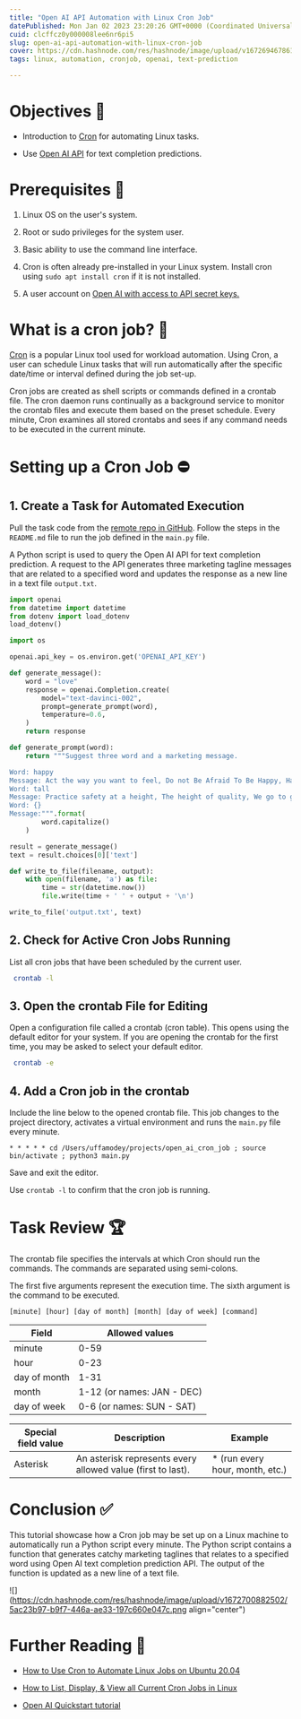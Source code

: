 ```yaml
---
title: "Open AI API Automation with Linux Cron Job"
datePublished: Mon Jan 02 2023 23:20:26 GMT+0000 (Coordinated Universal Time)
cuid: clcffcz0y000008lee6nr6pi5
slug: open-ai-api-automation-with-linux-cron-job
cover: https://cdn.hashnode.com/res/hashnode/image/upload/v1672694678610/69161cd8-a2f2-4ea0-8af0-0f8089bd120b.jpeg
tags: linux, automation, cronjob, openai, text-prediction

---
```


# Objectives 🚀

* Introduction to [Cron](https://crontab.guru/) for automating Linux tasks.
    
* Use [Open AI API](https://beta.openai.com/docs/api-reference/completions/create) for text completion predictions.
    

# Prerequisites 🎢

1. Linux OS on the user's system.
    
2. Root or sudo privileges for the system user.
    
3. Basic ability to use the command line interface.
    
4. Cron is often already pre-installed in your Linux system. Install cron using `sudo apt install cron` if it is not installed.
    
5. A user account on [Open AI with access to API secret keys.](https://beta.openai.com/account/api-keys)
    

# What is a cron job? 🚧

[Cron](https://en.wikipedia.org/wiki/Cron) is a popular Linux tool used for workload automation. Using Cron, a user can schedule Linux tasks that will run automatically after the specific date/time or interval defined during the job set-up.

Cron jobs are created as shell scripts or commands defined in a crontab file. The cron daemon runs continually as a background service to monitor the crontab files and execute them based on the preset schedule. Every minute, Cron examines all stored crontabs and sees if any command needs to be executed in the current minute.

# Setting up a Cron Job ⛔

## 1\. Create a Task for Automated Execution

Pull the task code from the [remote repo in GitHub](https://github.com/UffaModey/open_ai_cron_job). Follow the steps in the `README.md` file to run the job defined in the `main.py` file.

A Python script is used to query the Open AI API for text completion prediction. A request to the API generates three marketing tagline messages that are related to a specified word and updates the response as a new line in a text file `output.txt`.

```python
import openai
from datetime import datetime
from dotenv import load_dotenv
load_dotenv()

import os

openai.api_key = os.environ.get('OPENAI_API_KEY')

def generate_message():
    word = "love"
    response = openai.Completion.create(
        model="text-davinci-002",
        prompt=generate_prompt(word),
        temperature=0.6,
    )
    return response

def generate_prompt(word):
    return """Suggest three word and a marketing message.

Word: happy
Message: Act the way you want to feel, Do not Be Afraid To Be Happy, Happiness Goes Where Happiness Is
Word: tall
Message: Practice safety at a height, The height of quality, We go to great heights for you
Word: {}
Message:""".format(
        word.capitalize()
    )

result = generate_message()
text = result.choices[0]['text']

def write_to_file(filename, output):
    with open(filename, 'a') as file:
        time = str(datetime.now())
        file.write(time + ' ' + output + '\n')

write_to_file('output.txt', text)
```

## 2\. Check for **Active Cron Jobs Running**

List all cron jobs that have been scheduled by the current user.

```bash
 crontab -l
```

## 3\. Open the crontab File for Editing

Open a configuration file called a crontab (cron table). This opens using the default editor for your system. If you are opening the crontab for the first time, you may be asked to select your default editor.

```bash
 crontab -e
```

## 4\. Add a Cron job in the crontab

Include the line below to the opened crontab file. This job changes to the project directory, activates a virtual environment and runs the `main.py` file every minute.

```plaintext
* * * * * cd /Users/uffamodey/projects/open_ai_cron_job ; source bin/activate ; python3 main.py
```

Save and exit the editor.

Use `crontab -l` to confirm that the cron job is running.

# Task Review 🏆

The crontab file specifies the intervals at which Cron should run the commands. The commands are separated using semi-colons.

The first five arguments represent the execution time. The sixth argument is the command to be executed.

```plaintext
[minute] [hour] [day of month] [month] [day of week] [command]
```

| **Field** | **Allowed values** |
| --- | --- |
| minute | 0-59 |
| hour | 0-23 |
| day of month | 1-31 |
| month | 1-12 (or names: JAN - DEC) |
| day of week | 0-6 (or names: SUN - SAT) |

| **Special field value** | **Description** | **Example** |
| --- | --- | --- |
| Asterisk | An asterisk represents every allowed value (first to last). | \* (run every hour, month, etc.) |

# Conclusion ✅

This tutorial showcase how a Cron job may be set up on a Linux machine to automatically run a Python script every minute. The Python script contains a function that generates catchy marketing taglines that relates to a specified word using Open AI text completion prediction API. The output of the function is updated as a new line of a text file.

![](https://cdn.hashnode.com/res/hashnode/image/upload/v1672700882502/5ac23b97-b9f7-446a-ae33-197c660e047c.png align="center")

# Further Reading 📙

* [How to Use Cron to Automate Linux Jobs on Ubuntu 20.04](https://www.cherryservers.com/blog/how-to-use-cron-to-automate-linux-jobs-on-ubuntu-20-04#:~:text=in%20Linux%20community.-,What%20is%20Cron%3F,on%20a%20pre%2Dset%20schedule.)
    
* [How to List, Display, & View all Current Cron Jobs in Linux](https://phoenixnap.com/kb/how-to-list-display-view-all-cron-jobs-linux#:~:text=Listing%20Cron%20Jobs%20in%20Linux,-How%20to%20List&text=You%20can%20find%20them%20in,crontab%20for%20the%20whole%20system.&text=In%20RedHat%2Dbased%20systems%2C%20this,located%20at%20%2Fetc%2Fcron.)
    
* [Open AI Quickstart tutorial](https://beta.openai.com/docs/quickstart)